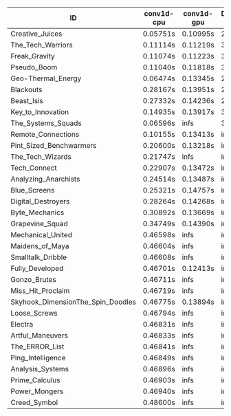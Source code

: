 |ID|conv1d-cpu|conv1d-gpu|DWSPConv2D-gpu|gemm-gpu|avg|
|-|-|-|-|-|-|
|Creative_Juices|0.05751s|0.10995s|2.91684s|1.76821s|1.21313s|
|The_Tech_Warriors|0.11114s|0.11219s|3.00040s|1.83319s|1.26423s|
|Freak_Gravity|0.11074s|0.11223s|3.01574s|1.83528s|1.26850s|
|Pseudo_Boom|0.11040s|0.11818s|3.00567s|1.87930s|1.27839s|
|Geo-Thermal_Energy|0.06474s|0.13345s|2.95484s|1.96166s|1.27867s|
|Blackouts|0.28167s|0.13951s|2.92819s|1.95669s|1.32652s|
|Beast_Isis|0.27332s|0.14236s|2.95918s|1.98058s|1.33886s|
|Key_to_Innovation|0.14935s|0.13917s|3.18039s|2.16646s|1.40885s|
|The_Systems_Squads|0.06596s|infs|3.18603s|1.90805s|infs|
|Remote_Connections|0.10155s|0.13413s|infs|4.54756s|infs|
|Pint_Sized_Benchwarmers|0.20600s|0.13218s|infs|1.84364s|infs|
|The_Tech_Wizards|0.21747s|infs|infs|4.56561s|infs|
|Tech_Connect|0.22907s|0.13472s|infs|2.01672s|infs|
|Analyzing_Anarchists|0.24514s|0.13487s|infs|2.65267s|infs|
|Blue_Screens|0.25321s|0.14757s|infs|2.65658s|infs|
|Digital_Destroyers|0.28264s|0.14268s|infs|4.53566s|infs|
|Byte_Mechanics|0.30892s|0.13669s|infs|4.53786s|infs|
|Grapevine_Squad|0.34749s|0.14390s|infs|2.57016s|infs|
|Mechanical_United|0.46598s|infs|infs|4.54414s|infs|
|Maidens_of_Maya|0.46604s|infs|infs|4.55541s|infs|
|Smalltalk_Dribble|0.46608s|infs|infs|4.52084s|infs|
|Fully_Developed|0.46701s|0.12413s|infs|4.56150s|infs|
|Gonzo_Brutes|0.46711s|infs|infs|4.53829s|infs|
|Miss_Hit_Proclaim|0.46719s|infs|infs|4.52778s|infs|
|Skyhook_DimensionThe_Spin_Doodles|0.46775s|0.13894s|infs|infs|infs|
|Loose_Screws|0.46794s|infs|infs|4.54472s|infs|
|Electra|0.46831s|infs|infs|4.56710s|infs|
|Artful_Maneuvers|0.46833s|infs|infs|4.55186s|infs|
|The_ERROR_List|0.46841s|infs|infs|4.54206s|infs|
|Ping_Intelligence|0.46849s|infs|infs|4.55536s|infs|
|Analysis_Systems|0.46896s|infs|infs|4.55562s|infs|
|Prime_Calculus|0.46903s|infs|infs|4.53831s|infs|
|Power_Mongers|0.46940s|infs|infs|4.56557s|infs|
|Creed_Symbol|0.48600s|infs|infs|4.52178s|infs|
